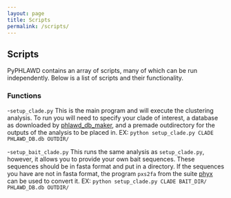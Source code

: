 ```yaml
---
layout: page
title: Scripts
permalink: /scripts/
---
```


## Scripts
PyPHLAWD contains an array of scripts, many of which can be run independently. Below is a list of scripts and their functionality.

### Functions

-`setup_clade.py` This is the main program and will execute the clustering analysis. To run you will need to specify your clade of
interest, a database as downloaded by [phlawd_db_maker](https://github.com/blackrim/phlawd_db_maker), and a premade outdirectory
for the outputs of the analysis to be placed in. 
EX: `python setup_clade.py CLADE PHLAWD_DB.db OUTDIR/`

-`setup_bait_clade.py` This runs the same analysis as `setup_clade.py`, however, it allows you to provide your own bait sequences.
These sequences should be in fasta format and put in a directory. If the sequences you have are not in fasta format, the program
`pxs2fa` from the suite [phyx](https://github.com/FePhyFoFum/phyx) can be used to convert it.
EX: `python setup_clade.py CLADE BAIT_DIR/ PHLAWD_DB.db OUTDIR/`
